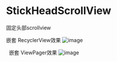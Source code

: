 # StickHeadScrollView
固定头部scrollview


嵌套 RecyclerView效果
![image](https://github.com/panch1993/StickHeadScrollView/blob/master/gif/rv.gif)   

 
嵌套 ViewPager效果
![image](https://github.com/panch1993/StickHeadScrollView/blob/master/gif/vp.gif)   
